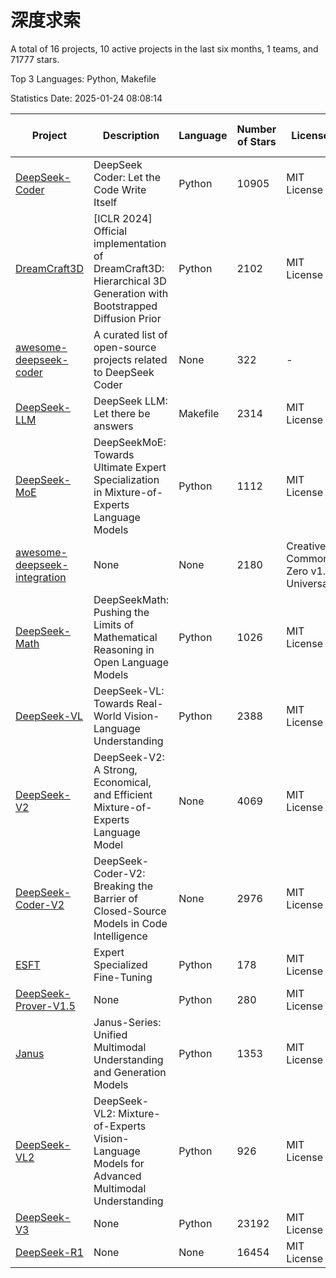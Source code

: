 # 深度求索

A total of 16 projects, 10 active projects in the last six months, 1 teams, and 71777 stars.

Top 3 Languages: Python, Makefile

Statistics Date: 2025-01-24 08:08:14

| Project | Description | Language | Number of Stars | License | Creation Date | Last Updated Date | Last Pushed Date |
| --- | --- | --- | --- | --- | --- | --- | --- |
| [DeepSeek-Coder](https://github.com/deepseek-ai/DeepSeek-Coder) | DeepSeek Coder: Let the Code Write Itself | Python | 10905 | MIT License | 2023-10-20 | 2025-01-24 | 2024-05-21 |
| [DreamCraft3D](https://github.com/deepseek-ai/DreamCraft3D) | [ICLR 2024] Official implementation of DreamCraft3D: Hierarchical 3D Generation with Bootstrapped Diffusion Prior | Python | 2102 | MIT License | 2023-10-23 | 2025-01-23 | 2024-08-21 |
| [awesome-deepseek-coder](https://github.com/deepseek-ai/awesome-deepseek-coder) | A curated list of open-source projects related to DeepSeek Coder | None | 322 | - | 2023-11-06 | 2025-01-24 | 2024-04-03 |
| [DeepSeek-LLM](https://github.com/deepseek-ai/DeepSeek-LLM) | DeepSeek LLM: Let there be answers | Makefile | 2314 | MIT License | 2023-11-29 | 2025-01-24 | 2024-02-04 |
| [DeepSeek-MoE](https://github.com/deepseek-ai/DeepSeek-MoE) | DeepSeekMoE: Towards Ultimate Expert Specialization in Mixture-of-Experts Language Models | Python | 1112 | MIT License | 2024-01-02 | 2025-01-24 | 2024-01-16 |
| [awesome-deepseek-integration](https://github.com/deepseek-ai/awesome-deepseek-integration) | None | None | 2180 | Creative Commons Zero v1.0 Universal | 2024-01-11 | 2025-01-24 | 2025-01-24 |
| [DeepSeek-Math](https://github.com/deepseek-ai/DeepSeek-Math) | DeepSeekMath: Pushing the Limits of Mathematical Reasoning in Open Language Models | Python | 1026 | MIT License | 2024-02-05 | 2025-01-24 | 2024-04-15 |
| [DeepSeek-VL](https://github.com/deepseek-ai/DeepSeek-VL) | DeepSeek-VL: Towards Real-World Vision-Language Understanding | Python | 2388 | MIT License | 2024-03-07 | 2025-01-24 | 2024-04-24 |
| [DeepSeek-V2](https://github.com/deepseek-ai/DeepSeek-V2) | DeepSeek-V2: A Strong, Economical, and Efficient Mixture-of-Experts Language Model | None | 4069 | MIT License | 2024-04-22 | 2025-01-24 | 2024-09-25 |
| [DeepSeek-Coder-V2](https://github.com/deepseek-ai/DeepSeek-Coder-V2) | DeepSeek-Coder-V2: Breaking the Barrier of Closed-Source Models in Code Intelligence | None | 2976 | MIT License | 2024-06-14 | 2025-01-24 | 2024-09-24 |
| [ESFT](https://github.com/deepseek-ai/ESFT) | Expert Specialized Fine-Tuning | Python | 178 | MIT License | 2024-07-04 | 2025-01-24 | 2024-09-22 |
| [DeepSeek-Prover-V1.5](https://github.com/deepseek-ai/DeepSeek-Prover-V1.5) | None | Python | 280 | MIT License | 2024-08-15 | 2025-01-24 | 2024-08-16 |
| [Janus](https://github.com/deepseek-ai/Janus) | Janus-Series: Unified Multimodal Understanding and Generation Models | Python | 1353 | MIT License | 2024-10-18 | 2025-01-24 | 2024-11-13 |
| [DeepSeek-VL2](https://github.com/deepseek-ai/DeepSeek-VL2) | DeepSeek-VL2: Mixture-of-Experts Vision-Language Models for Advanced Multimodal Understanding | Python | 926 | MIT License | 2024-12-13 | 2025-01-24 | 2025-01-16 |
| [DeepSeek-V3](https://github.com/deepseek-ai/DeepSeek-V3) | None | Python | 23192 | MIT License | 2024-12-26 | 2025-01-24 | 2025-01-07 |
| [DeepSeek-R1](https://github.com/deepseek-ai/DeepSeek-R1) | None | None | 16454 | MIT License | 2025-01-20 | 2025-01-24 | 2025-01-23 |
